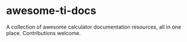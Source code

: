 # awesome-ti-docs
A collection of awesome calculator documentation resources, all in one place. Contributions welcome.
